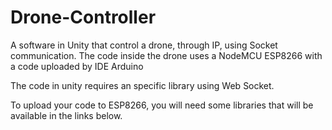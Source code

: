 # Drone-Controller
A software in Unity that control a drone, through IP, using Socket communication. The code inside the drone uses a NodeMCU ESP8266 with a code uploaded by IDE Arduino

The code in unity requires an specific library using Web Socket.

To upload your code to ESP8266, you will need some libraries that will be available in the links below.
